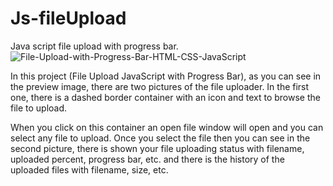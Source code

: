 # Js-fileUpload
Java script file upload with progress bar.
![File-Upload-with-Progress-Bar-HTML-CSS-JavaScript](https://user-images.githubusercontent.com/71307225/150902745-5066ba9a-035f-4b02-8ed2-d87d8063dc05.jpg)

In this project (File Upload JavaScript with Progress Bar), as you can see in the preview image, there are two pictures of the file uploader. 
In the first one, there is a dashed border container with an icon and text to browse the file to upload.

When you click on this container an open file window will open and you can select any file to upload. 
Once you select the file then you can see in the second picture, there is shown your file uploading status with filename,
uploaded percent, progress bar, etc. and there is the history of the uploaded files with filename, size, etc.
